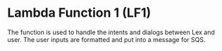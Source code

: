 # Lambda Function 1 (LF1)

The function is used to handle the intents and dialogs between Lex and user.
The user inputs are formatted and put into a message for SQS.
